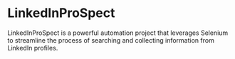 # LinkedInProSpect
LinkedInProSpect is a powerful automation project that leverages Selenium to streamline the process of searching and collecting information from LinkedIn profiles.
